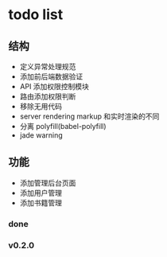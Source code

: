 # todo list

## 结构
- 定义异常处理规范
- 添加前后端数据验证
- API 添加权限控制模块
- 路由添加权限判断
- 移除无用代码
- server rendering markup 和实时渲染的不同
- 分离 polyfill(babel-polyfill)
- jade warning

## 功能
- 添加管理后台页面
- 添加用户管理
- 添加书籍管理




### done

### v0.2.0
